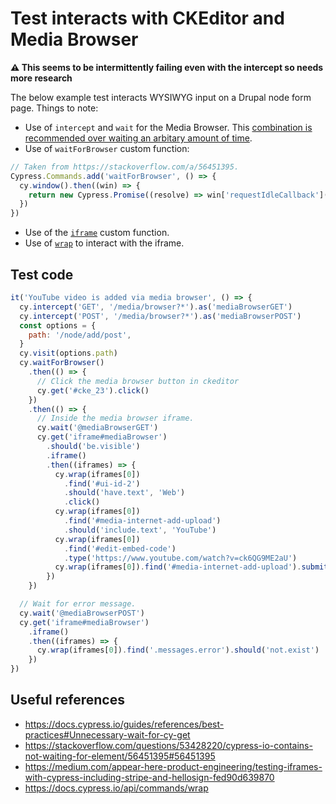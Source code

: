 # Test interacts with CKEditor and Media Browser

**:warning: This seems to be intermittently failing even with the intercept so needs more research**

The below example test interacts WYSIWYG input on a Drupal node form page. Things to note:

- Use of `intercept` and `wait` for the Media Browser. This [combination is recommended over waiting an arbitary amount of time](https://docs.cypress.io/guides/references/best-practices#Unnecessary-wait-for-cy-get).
- Use of `waitForBrowser` custom function:

```javascript
// Taken from https://stackoverflow.com/a/56451395.
Cypress.Commands.add('waitForBrowser', () => {
  cy.window().then((win) => {
    return new Cypress.Promise((resolve) => win['requestIdleCallback'](resolve))
  })
})
```

- Use of the [`iframe`](/utilities/iframe.js) custom function.
- Use of [`wrap`](https://docs.cypress.io/api/commands/wrap) to interact with the iframe.

## Test code

```javascript
it('YouTube video is added via media browser', () => {
  cy.intercept('GET', '/media/browser?*').as('mediaBrowserGET')
  cy.intercept('POST', '/media/browser?*').as('mediaBrowserPOST')
  const options = {
    path: '/node/add/post',
  }
  cy.visit(options.path)
  cy.waitForBrowser()
    .then(() => {
      // Click the media browser button in ckeditor
      cy.get('#cke_23').click()
    })
    .then(() => {
      // Inside the media browser iframe.
      cy.wait('@mediaBrowserGET')
      cy.get('iframe#mediaBrowser')
        .should('be.visible')
        .iframe()
        .then((iframes) => {
          cy.wrap(iframes[0])
            .find('#ui-id-2')
            .should('have.text', 'Web')
            .click()
          cy.wrap(iframes[0])
            .find('#media-internet-add-upload')
            .should('include.text', 'YouTube')
          cy.wrap(iframes[0])
            .find('#edit-embed-code')
            .type('https://www.youtube.com/watch?v=ck6QG9ME2aU')
          cy.wrap(iframes[0]).find('#media-internet-add-upload').submit()
        })
    })

  // Wait for error message.
  cy.wait('@mediaBrowserPOST')
  cy.get('iframe#mediaBrowser')
    .iframe()
    .then((iframes) => {
      cy.wrap(iframes[0]).find('.messages.error').should('not.exist')
    })
})
```

## Useful references

- https://docs.cypress.io/guides/references/best-practices#Unnecessary-wait-for-cy-get
- https://stackoverflow.com/questions/53428220/cypress-io-contains-not-waiting-for-element/56451395#56451395
- https://medium.com/appear-here-product-engineering/testing-iframes-with-cypress-including-stripe-and-hellosign-fed90d639870
- https://docs.cypress.io/api/commands/wrap
